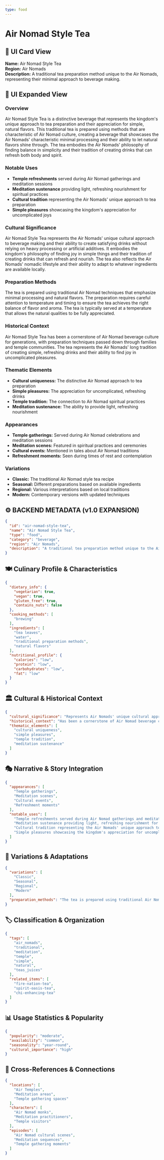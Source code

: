 ```yaml
---
type: food
---
```


# Air Nomad Style Tea

## 🎴 UI Card View

**Name:** Air Nomad Style Tea  
**Region:** Air Nomads  
**Description:** A traditional tea preparation method unique to the Air Nomads, representing their minimal approach to beverage making.

## 📖 UI Expanded View

### Overview
Air Nomad Style Tea is a distinctive beverage that represents the kingdom's unique approach to tea preparation and their appreciation for simple, natural flavors. This traditional tea is prepared using methods that are characteristic of Air Nomad culture, creating a beverage that showcases the Air Nomads' characteristic minimal processing and their ability to let natural flavors shine through. The tea embodies the Air Nomads' philosophy of finding balance in simplicity and their tradition of creating drinks that can refresh both body and spirit.

### Notable Uses
- **Temple refreshments** served during Air Nomad gatherings and meditation sessions
- **Meditation sustenance** providing light, refreshing nourishment for spiritual practices
- **Cultural tradition** representing the Air Nomads' unique approach to tea preparation
- **Simple pleasures** showcasing the kingdom's appreciation for uncomplicated joys

### Cultural Significance
Air Nomad Style Tea represents the Air Nomads' unique cultural approach to beverage making and their ability to create satisfying drinks without relying on heavy processing or artificial additives. It embodies the kingdom's philosophy of finding joy in simple things and their tradition of creating drinks that can refresh and nourish. The tea also reflects the Air Nomads' nomadic lifestyle and their ability to adapt to whatever ingredients are available locally.

### Preparation Methods
The tea is prepared using traditional Air Nomad techniques that emphasize minimal processing and natural flavors. The preparation requires careful attention to temperature and timing to ensure the tea achieves the right balance of flavor and aroma. The tea is typically served at a temperature that allows the natural qualities to be fully appreciated.

### Historical Context
Air Nomad Style Tea has been a cornerstone of Air Nomad beverage culture for generations, with preparation techniques passed down through families and temple communities. The tea represents the Air Nomads' long tradition of creating simple, refreshing drinks and their ability to find joy in uncomplicated pleasures.

### Thematic Elements
- **Cultural uniqueness:** The distinctive Air Nomad approach to tea preparation
- **Simple pleasures:** The appreciation for uncomplicated, refreshing drinks
- **Temple tradition:** The connection to Air Nomad spiritual practices
- **Meditation sustenance:** The ability to provide light, refreshing nourishment

### Appearances
- **Temple gatherings:** Served during Air Nomad celebrations and meditation sessions
- **Meditation scenes:** Featured in spiritual practices and ceremonies
- **Cultural events:** Mentioned in tales about Air Nomad traditions
- **Refreshment moments:** Seen during times of rest and contemplation

### Variations
- **Classic:** The traditional Air Nomad style tea recipe
- **Seasonal:** Different preparations based on available ingredients
- **Regional:** Various interpretations based on local traditions
- **Modern:** Contemporary versions with updated techniques

## ⚙️ BACKEND METADATA (v1.0 EXPANSION)

```json
{
  "id": "air-nomad-style-tea",
  "name": "Air Nomad Style Tea",
  "type": "food",
  "category": "beverage",
  "region": "Air Nomads",
  "description": "A traditional tea preparation method unique to the Air Nomads, representing their minimal approach to beverage making."
}
```

## 🍽️ Culinary Profile & Characteristics

```json
{
  "dietary_info": {
    "vegetarian": true,
    "vegan": true,
    "gluten_free": true,
    "contains_nuts": false
  },
  "cooking_methods": [
    "brewing"
  ],
  "ingredients": [
    "tea leaves",
    "water",
    "traditional preparation methods",
    "natural flavors"
  ],
  "nutritional_profile": {
    "calories": "low",
    "protein": "low",
    "carbohydrates": "low",
    "fat": "low"
  }
}
```

## 🏛️ Cultural & Historical Context

```json
{
  "cultural_significance": "Represents Air Nomads' unique cultural approach to beverage making and ability to create satisfying drinks",
  "historical_context": "Has been a cornerstone of Air Nomad beverage culture for generations, with preparation techniques passed down through families and temple communities",
  "thematic_elements": [
    "cultural uniqueness",
    "simple pleasures",
    "temple tradition",
    "meditation sustenance"
  ]
}
```

## 🎭 Narrative & Story Integration

```json
{
  "appearances": [
    "Temple gatherings",
    "Meditation scenes",
    "Cultural events",
    "Refreshment moments"
  ],
  "notable_uses": [
    "Temple refreshments served during Air Nomad gatherings and meditation sessions",
    "Meditation sustenance providing light, refreshing nourishment for spiritual practices",
    "Cultural tradition representing the Air Nomads' unique approach to tea preparation",
    "Simple pleasures showcasing the kingdom's appreciation for uncomplicated joys"
  ]
}
```

## 🔄 Variations & Adaptations

```json
{
  "variations": [
    "Classic",
    "Seasonal",
    "Regional",
    "Modern"
  ],
  "preparation_methods": "The tea is prepared using traditional Air Nomad techniques that emphasize minimal processing and natural flavors. The preparation requires careful attention to temperature and timing to ensure the tea achieves the right balance of flavor and aroma."
}
```

## 🏷️ Classification & Organization

```json
{
  "tags": [
    "air_nomads",
    "traditional",
    "meditation",
    "temple",
    "simple",
    "natural",
    "teas_juices"
  ],
  "related_items": [
    "fire-nation-tea",
    "spirit-oasis-tea",
    "chi-enhancing-tea"
  ]
}
```

## 📊 Usage Statistics & Popularity

```json
{
  "popularity": "moderate",
  "availability": "common",
  "seasonality": "year-round",
  "cultural_importance": "high"
}
```

## 🔗 Cross-References & Connections

```json
{
  "locations": [
    "Air Temples",
    "Meditation areas",
    "Temple gathering spaces"
  ],
  "characters": [
    "Air Nomad monks",
    "Meditation practitioners",
    "Temple visitors"
  ],
  "episodes": [
    "Air Nomad cultural scenes",
    "Meditation sequences",
    "Temple gathering moments"
  ]
}
```
